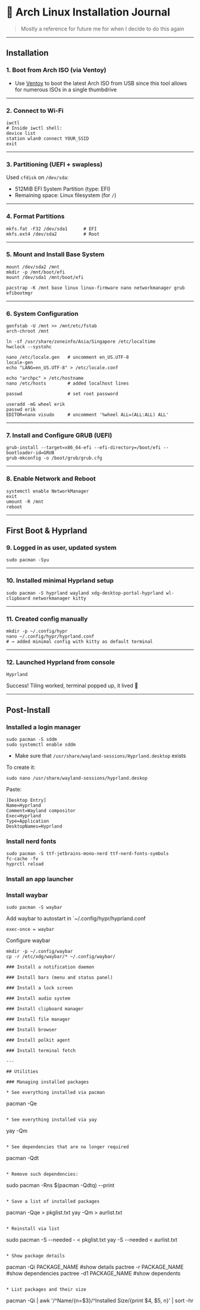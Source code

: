 # 🐧 Arch Linux Installation Journal
> Mostly a reference for future me for when I decide to do this again
---

## Installation

### 1. Boot from Arch ISO (via Ventoy)

- Use [Ventoy](https://www.ventoy.net/en/download.html) to boot the latest Arch ISO from USB since this tool allows for numerous ISOs in a single thumbdrive

---

### 2. Connect to Wi-Fi

```
iwctl
# Inside iwctl shell:
device list
station wlan0 connect YOUR_SSID
exit
```

---

### 3. Partitioning (UEFI + swapless)

Used `cfdisk` on `/dev/sda`:

- 512MiB EFI System Partition (type: EFI)
- Remaining space: Linux filesystem (for `/`)

---

### 4. Format Partitions

```
mkfs.fat -F32 /dev/sda1      # EFI
mkfs.ext4 /dev/sda2          # Root
```

---

### 5. Mount and Install Base System

```
mount /dev/sda2 /mnt
mkdir -p /mnt/boot/efi
mount /dev/sda1 /mnt/boot/efi

pacstrap -K /mnt base linux linux-firmware nano networkmanager grub efibootmgr
```

---

### 6. System Configuration

```
genfstab -U /mnt >> /mnt/etc/fstab
arch-chroot /mnt

ln -sf /usr/share/zoneinfo/Asia/Singapore /etc/localtime
hwclock --systohc

nano /etc/locale.gen   # uncomment en_US.UTF-8
locale-gen
echo "LANG=en_US.UTF-8" > /etc/locale.conf

echo "archpc" > /etc/hostname
nano /etc/hosts        # added localhost lines

passwd                 # set root password

useradd -mG wheel erik
passwd erik
EDITOR=nano visudo     # uncomment '%wheel ALL=(ALL:ALL) ALL'
```

---

### 7. Install and Configure GRUB (UEFI)

```
grub-install --target=x86_64-efi --efi-directory=/boot/efi --bootloader-id=GRUB
grub-mkconfig -o /boot/grub/grub.cfg
```

---

### 8. Enable Network and Reboot

```
systemctl enable NetworkManager
exit
umount -R /mnt
reboot
```

---

## First Boot & Hyprland

### 9. Logged in as user, updated system

```
sudo pacman -Syu
```

---

### 10. Installed minimal Hyprland setup

```
sudo pacman -S hyprland wayland xdg-desktop-portal-hyprland wl-clipboard networkmanager kitty
```

---

### 11. Created config manually

```
mkdir -p ~/.config/hypr
nano ~/.config/hypr/hyprland.conf
# → added minimal config with kitty as default terminal
```

---

### 12. Launched Hyprland from console

```
Hyprland
```

Success! Tiling worked, terminal popped up, it lived 🎉

---

## Post-Install

### Installed a login manager

```
sudo pacman -S sddm
sudo systemctl enable sddm
```

- Make sure that `/usr/share/wayland-sessions/Hyprland.desktop` exists

To create it:
```
sudo nano /usr/share/wayland-sessions/hyprland.deskop
```
Paste:
```
[Desktop Entry]
Name=Hyprland
Comment=Wayland compositor
Exec=Hyprland
Type=Application
DesktopNames=Hyprland
```

### Install nerd fonts
```
sudo pacman -S ttf-jetbrains-mono-nerd ttf-nerd-fonts-symbols
fc-cache -fv
hyprctl reload
```

### Install an app launcher

### Install waybar
```
sudo pacman -S waybar
```
Add waybar to autostart in `~/.config/hypr/hyprland.conf
```
exec-once = waybar
```
Configure waybar
```
mkdir -p ~/.config/waybar
cp -r /etc/xdg/waybar/* ~/.config/waybar/

### Install a notification daemon

### Install bars (menu and status panel)

### Install a lock screen

### Install audio system

### Install clipboard manager

### Install file manager

### Install browser

### Install polkit agent

### Install terminal fetch

---

## Utilities

### Managing installed packages

* See everything installed via pacman
```
pacman -Qe
```

* See everything installed via yay
```
yay -Qm
```

* See dependencies that are no longer required
```
pacman -Qdt
```

* Remove such dependencies:
```
sudo pacman -Rns $(pacman -Qdtq) --print
```

* Save a list of installed packages
```
pacman -Qqe > pkglist.txt
yay -Qm > aurlist.txt
```

* Reinstall via list
```
sudo pacman -S --needed - < pkglist.txt
yay -S --needed < aurlist.txt
```

* Show package details
```
pacman -Qi PACKAGE_NAME #show details
pactree -r PACKAGE_NAME #show dependencies
pactree -d1 PACKAGE_NAME #show dependents
```

* List packages and their size
```
pacman -Qi | awk '/^Name/{n=$3}/^Installed Size/{print $4, $5, n}' | sort -hr
```
